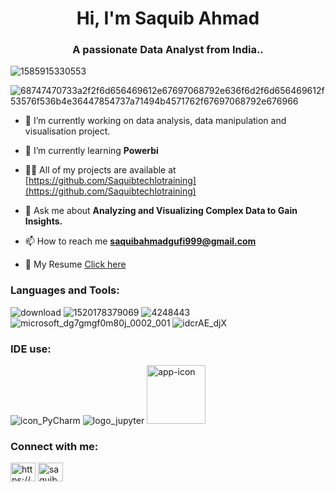 <h1 align="center">Hi, I'm Saquib Ahmad</h1>
<h3 align="center">A passionate Data Analyst from India..</h3>

![1585915330553](https://github.com/Saquibtechlotraining/image-added-readme/assets/91885135/ea270507-31b9-4994-9bde-13e7aa594bb7)


![68747470733a2f2f6d656469612e67697068792e636f6d2f6d656469612f53576f536b4e36447854737a71494b4571762f67697068792e676966](https://github.com/Saquibtechlotraining/data/assets/91885135/55907517-d497-4e3a-b48d-12f413b05c5e)
- 🔭 I’m currently working on data analysis, data manipulation and visualisation project.

- 🌱 I’m currently learning **Powerbi**

- 👨‍💻 All of my projects are available at [https://github.com/Saquibtechlotraining](https://github.com/Saquibtechlotraining)

- 💬 Ask me about **Analyzing and Visualizing Complex Data to Gain Insights.**

- 📫 How to reach me **saquibahmadgufi999@gmail.com**

- 🧾 My Resume
[Click here](https://github.com/Saquibtechlotraining/My-Resume/blob/main/SAQUIB%20AHAMD%20RESUME.pdf)

<h3 align="left">Languages and Tools:</h3>


![download](https://github.com/Saquibtechlotraining/image-added-readme/assets/91885135/21dd9e28-efcf-4bfb-ab84-1bc0146fab17)
![1520178379069](https://github.com/Saquibtechlotraining/image-added-readme/assets/91885135/b8d4a8c8-a299-44e0-9865-5d97918ff6eb)
![4248443](https://github.com/Saquibtechlotraining/image-added-readme/assets/91885135/3ddc9509-a47e-4c8d-b512-6775580375df)
![microsoft_dg7gmgf0m80j_0002_001](https://github.com/Saquibtechlotraining/image-added-readme/assets/91885135/e600c1f6-00e7-4fff-853f-a18783ccc23e)
![idcrAE_djX](https://github.com/Saquibtechlotraining/image-added-readme/assets/91885135/447af0be-426e-4e94-b52b-0468177509e9)



<h3 align="left">IDE use:</h3>

![icon_PyCharm](https://github.com/Saquibtechlotraining/image-added-readme/assets/91885135/48447e14-a60d-4285-b12f-bc4831eb1e68)
![logo_jupyter](https://github.com/Saquibtechlotraining/image-added-readme/assets/91885135/374df33a-5473-41f5-9708-3e2c3db6dd39)
<img width="94" alt="app-icon" src="https://github.com/Saquibtechlotraining/image-added-readme/assets/91885135/f41f880c-6eec-4642-a931-2c9c56300187">

<h3 align="left">Connect with me:</h3>
<p align="left">
<a href="https://linkedin.com/in/https://www.linkedin.com/in/saquib-ahmad-4b62371b0/" target="blank"><img align="center" src="https://raw.githubusercontent.com/rahuldkjain/github-profile-readme-generator/master/src/images/icons/Social/linked-in-alt.svg" alt="https://www.linkedin.com/in/saquib-ahmad-4b62371b0/" height="30" width="40" /></a>
<a href="https://instagram.com/saquib281" target="blank"><img align="center" src="https://raw.githubusercontent.com/rahuldkjain/github-profile-readme-generator/master/src/images/icons/Social/instagram.svg" alt="saquib281" height="30" width="40" /></a>
</p>






























